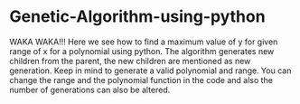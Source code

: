 # Genetic-Algorithm-using-python
WAKA WAKA!!!
Here we see how to find a maximum value of y for given range of x for a polynomial using python.
The algorithm generates new children from the parent, the new children are mentioned as new generation.
Keep in mind to generate a valid polynomial and range.
You can change the range and the polynomial function in the code and also
the number of generations can also be altered.
